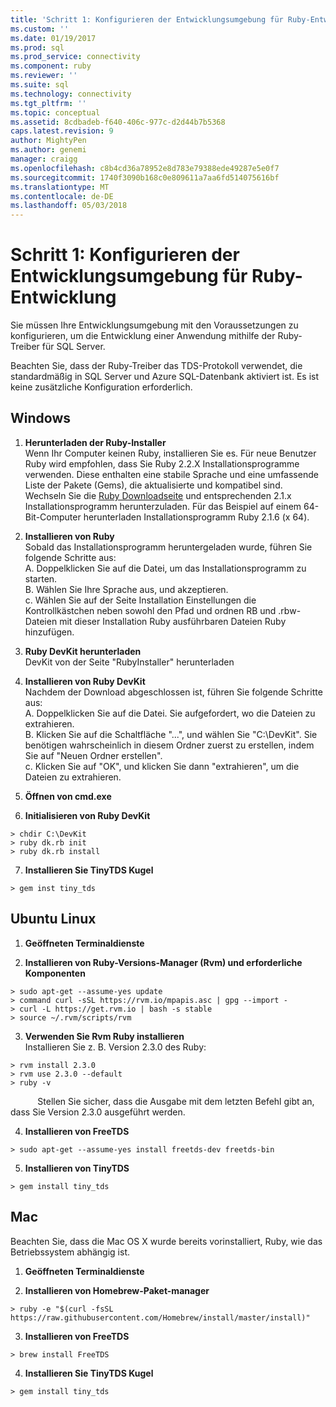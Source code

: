 ```yaml
---
title: 'Schritt 1: Konfigurieren der Entwicklungsumgebung für Ruby-Entwicklung | Microsoft Docs'
ms.custom: ''
ms.date: 01/19/2017
ms.prod: sql
ms.prod_service: connectivity
ms.component: ruby
ms.reviewer: ''
ms.suite: sql
ms.technology: connectivity
ms.tgt_pltfrm: ''
ms.topic: conceptual
ms.assetid: 8cdbadeb-f640-406c-977c-d2d44b7b5368
caps.latest.revision: 9
author: MightyPen
ms.author: genemi
manager: craigg
ms.openlocfilehash: c8b4cd36a78952e8d783e79388ede49287e5e0f7
ms.sourcegitcommit: 1740f3090b168c0e809611a7aa6fd514075616bf
ms.translationtype: MT
ms.contentlocale: de-DE
ms.lasthandoff: 05/03/2018
---
```

# <a name="step-1-configure-development-environment-for-ruby-development"></a>Schritt 1: Konfigurieren der Entwicklungsumgebung für Ruby-Entwicklung
Sie müssen Ihre Entwicklungsumgebung mit den Voraussetzungen zu konfigurieren, um die Entwicklung einer Anwendung mithilfe der Ruby-Treiber für SQL Server.    
  
Beachten Sie, dass der Ruby-Treiber das TDS-Protokoll verwendet, die standardmäßig in SQL Server und Azure SQL-Datenbank aktiviert ist.  Es ist keine zusätzliche Konfiguration erforderlich.  
  
  
## <a name="windows"></a>Windows  
  
1.  **Herunterladen der Ruby-Installer**  
Wenn Ihr Computer keinen Ruby, installieren Sie es. Für neue Benutzer Ruby wird empfohlen, dass Sie Ruby 2.2.X Installationsprogramme verwenden. Diese enthalten eine stabile Sprache und eine umfassende Liste der Pakete (Gems), die aktualisierte und kompatibel sind. Wechseln Sie die [Ruby Downloadseite](http://rubyinstaller.org/downloads/) und entsprechenden 2.1.x Installationsprogramm herunterzuladen. Für das Beispiel auf einem 64-Bit-Computer herunterladen Installationsprogramm Ruby 2.1.6 (x 64).   
  
2.  **Installieren von Ruby**  
Sobald das Installationsprogramm heruntergeladen wurde, führen Sie folgende Schritte aus:  
A. Doppelklicken Sie auf die Datei, um das Installationsprogramm zu starten.  
B. Wählen Sie Ihre Sprache aus, und akzeptieren.  
c.  Wählen Sie auf der Seite Installation Einstellungen die Kontrollkästchen neben sowohl den Pfad und ordnen RB und .rbw-Dateien mit dieser Installation Ruby ausführbaren Dateien Ruby hinzufügen.  
  
3.  **Ruby DevKit herunterladen**  
DevKit von der Seite "RubyInstaller" herunterladen  
  
4.  **Installieren von Ruby DevKit**  
Nachdem der Download abgeschlossen ist, führen Sie folgende Schritte aus:  
A. Doppelklicken Sie auf die Datei. Sie aufgefordert, wo die Dateien zu extrahieren.  
B. Klicken Sie auf die Schaltfläche "...", und wählen Sie "C:\DevKit". Sie benötigen wahrscheinlich in diesem Ordner zuerst zu erstellen, indem Sie auf "Neuen Ordner erstellen".  
c. Klicken Sie auf "OK", und klicken Sie dann "extrahieren", um die Dateien zu extrahieren.  
  
5. **Öffnen von cmd.exe**  
  
6. **Initialisieren von Ruby DevKit**  
```  
> chdir C:\DevKit  
> ruby dk.rb init  
> ruby dk.rb install  
```  
  
7.  **Installieren Sie TinyTDS Kugel**  
```  
> gem inst tiny_tds
```  
  
## <a name="ubuntu-linux"></a>Ubuntu Linux  
  
1. **Geöffneten Terminaldienste**  
  
2. **Installieren von Ruby-Versions-Manager (Rvm) und erforderliche Komponenten**  
```  
> sudo apt-get --assume-yes update  
> command curl -sSL https://rvm.io/mpapis.asc | gpg --import -  
> curl -L https://get.rvm.io | bash -s stable  
> source ~/.rvm/scripts/rvm  
```  
   
3. **Verwenden Sie Rvm Ruby installieren**  
Installieren Sie z. B. Version 2.3.0 des Ruby:  
```  
> rvm install 2.3.0  
> rvm use 2.3.0 --default  
> ruby -v  
```  
&nbsp;&nbsp;&nbsp;&nbsp;&nbsp;&nbsp;&nbsp;&nbsp;&nbsp;&nbsp;&nbsp;Stellen Sie sicher, dass die Ausgabe mit dem letzten Befehl gibt an, dass Sie Version 2.3.0 ausgeführt werden.  
  
4.  **Installieren von FreeTDS**  
```  
> sudo apt-get --assume-yes install freetds-dev freetds-bin  
```  
  
5.  **Installieren von TinyTDS**  
```  
> gem install tiny_tds  
```  
  
## <a name="mac"></a>Mac  
  
Beachten Sie, dass die Mac OS X wurde bereits vorinstalliert, Ruby, wie das Betriebssystem abhängig ist.    
  
1.  **Geöffneten Terminaldienste**  
  
2. **Installieren von Homebrew-Paket-manager**  
```  
> ruby -e "$(curl -fsSL https://raw.githubusercontent.com/Homebrew/install/master/install)"  
```  
  
3.  **Installieren von FreeTDS**  
```  
> brew install FreeTDS  
```  
  
4.  **Installieren Sie TinyTDS Kugel**  
```  
> gem install tiny_tds  
```
